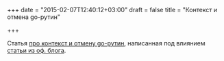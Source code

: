 +++
date = "2015-02-07T12:40:12+03:00"
draft = false
title = "Контекст и отмена go-рутин"

+++

<p>Статья <a href="http://dahernan.github.io/2015/02/04/context-and-cancellation-of-goroutines/">про контекст и отмену go-рутин</a>, написанная под влиянием <a href="http://blog.golang.org/context">статьи из оф. блога</a>.</p>

